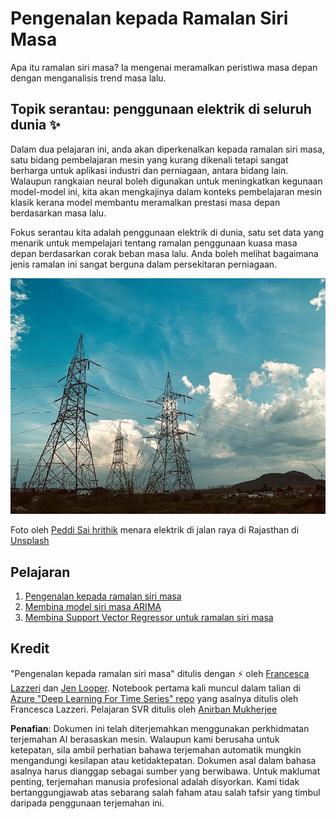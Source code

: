 # Pengenalan kepada Ramalan Siri Masa

Apa itu ramalan siri masa? Ia mengenai meramalkan peristiwa masa depan dengan menganalisis trend masa lalu.

## Topik serantau: penggunaan elektrik di seluruh dunia ✨

Dalam dua pelajaran ini, anda akan diperkenalkan kepada ramalan siri masa, satu bidang pembelajaran mesin yang kurang dikenali tetapi sangat berharga untuk aplikasi industri dan perniagaan, antara bidang lain. Walaupun rangkaian neural boleh digunakan untuk meningkatkan kegunaan model-model ini, kita akan mengkajinya dalam konteks pembelajaran mesin klasik kerana model membantu meramalkan prestasi masa depan berdasarkan masa lalu.

Fokus serantau kita adalah penggunaan elektrik di dunia, satu set data yang menarik untuk mempelajari tentang ramalan penggunaan kuasa masa depan berdasarkan corak beban masa lalu. Anda boleh melihat bagaimana jenis ramalan ini sangat berguna dalam persekitaran perniagaan.

![grid elektrik](../../../translated_images/electric-grid.0c21d5214db09ffae93c06a87ca2abbb9ba7475ef815129c5b423d7f9a7cf136.ms.jpg)

Foto oleh [Peddi Sai hrithik](https://unsplash.com/@shutter_log?utm_source=unsplash&utm_medium=referral&utm_content=creditCopyText) menara elektrik di jalan raya di Rajasthan di [Unsplash](https://unsplash.com/s/photos/electric-india?utm_source=unsplash&utm_medium=referral&utm_content=creditCopyText)

## Pelajaran

1. [Pengenalan kepada ramalan siri masa](1-Introduction/README.md)
2. [Membina model siri masa ARIMA](2-ARIMA/README.md)
3. [Membina Support Vector Regressor untuk ramalan siri masa](3-SVR/README.md)

## Kredit

"Pengenalan kepada ramalan siri masa" ditulis dengan ⚡️ oleh [Francesca Lazzeri](https://twitter.com/frlazzeri) dan [Jen Looper](https://twitter.com/jenlooper). Notebook pertama kali muncul dalam talian di [Azure "Deep Learning For Time Series" repo](https://github.com/Azure/DeepLearningForTimeSeriesForecasting) yang asalnya ditulis oleh Francesca Lazzeri. Pelajaran SVR ditulis oleh [Anirban Mukherjee](https://github.com/AnirbanMukherjeeXD)

**Penafian**:
Dokumen ini telah diterjemahkan menggunakan perkhidmatan terjemahan AI berasaskan mesin. Walaupun kami berusaha untuk ketepatan, sila ambil perhatian bahawa terjemahan automatik mungkin mengandungi kesilapan atau ketidaktepatan. Dokumen asal dalam bahasa asalnya harus dianggap sebagai sumber yang berwibawa. Untuk maklumat penting, terjemahan manusia profesional adalah disyorkan. Kami tidak bertanggungjawab atas sebarang salah faham atau salah tafsir yang timbul daripada penggunaan terjemahan ini.